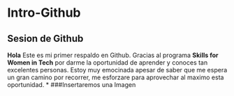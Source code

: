 # Intro-Github

## Sesion de Github

**Hola**
Este es mi primer respaldo en Github. Gracias al programa **Skills for Women in Tech** por darme la oportunidad de aprender y conoces tan excelentes personas. Estoy muy emocinada apesar de saber que me espera un gran camino por recorrer, me esforzare para aprovechar al maximo esta  oportunidad.
*
###Insertaremos una Imagen 

